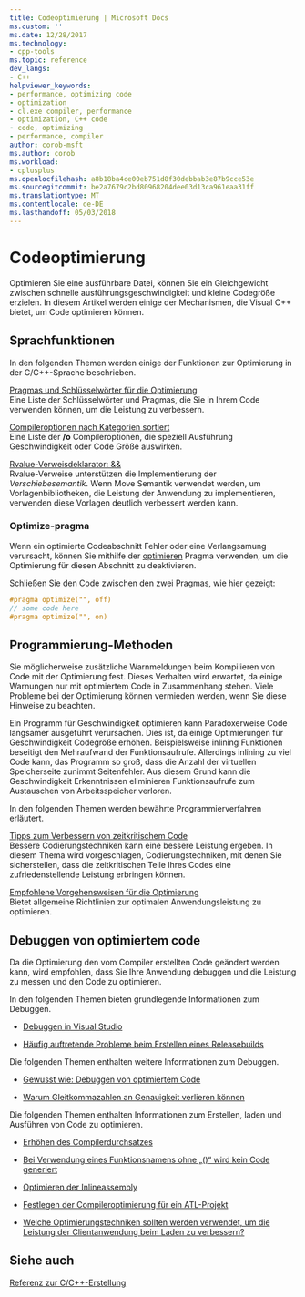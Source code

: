 ```yaml
---
title: Codeoptimierung | Microsoft Docs
ms.custom: ''
ms.date: 12/28/2017
ms.technology:
- cpp-tools
ms.topic: reference
dev_langs:
- C++
helpviewer_keywords:
- performance, optimizing code
- optimization
- cl.exe compiler, performance
- optimization, C++ code
- code, optimizing
- performance, compiler
author: corob-msft
ms.author: corob
ms.workload:
- cplusplus
ms.openlocfilehash: a8b18ba4ce00eb751d8f30debbab3e87b9cce53e
ms.sourcegitcommit: be2a7679c2bd80968204dee03d13ca961eaa31ff
ms.translationtype: MT
ms.contentlocale: de-DE
ms.lasthandoff: 05/03/2018
---
```

# <a name="optimizing-your-code"></a>Codeoptimierung

Optimieren Sie eine ausführbare Datei, können Sie ein Gleichgewicht zwischen schnelle ausführungsgeschwindigkeit und kleine Codegröße erzielen. In diesem Artikel werden einige der Mechanismen, die Visual C++ bietet, um Code optimieren können.

## <a name="language-features"></a>Sprachfunktionen

In den folgenden Themen werden einige der Funktionen zur Optimierung in der C/C++-Sprache beschrieben.

[Pragmas und Schlüsselwörter für die Optimierung](../../build/reference/optimization-pragmas-and-keywords.md)  
Eine Liste der Schlüsselwörter und Pragmas, die Sie in Ihrem Code verwenden können, um die Leistung zu verbessern.

[Compileroptionen nach Kategorien sortiert](../../build/reference/compiler-options-listed-by-category.md)  
Eine Liste der **/o** Compileroptionen, die speziell Ausführung Geschwindigkeit oder Code Größe auswirken.

[Rvalue-Verweisdeklarator: &&](../../cpp/rvalue-reference-declarator-amp-amp.md)  
Rvalue-Verweise unterstützen die Implementierung der *Verschiebesemantik*. Wenn Move Semantik verwendet werden, um Vorlagenbibliotheken, die Leistung der Anwendung zu implementieren, verwenden diese Vorlagen deutlich verbessert werden kann.

### <a name="the-optimize-pragma"></a>Optimize-pragma

Wenn ein optimierte Codeabschnitt Fehler oder eine Verlangsamung verursacht, können Sie mithilfe der [optimieren](../../preprocessor/optimize.md) Pragma verwenden, um die Optimierung für diesen Abschnitt zu deaktivieren.

Schließen Sie den Code zwischen den zwei Pragmas, wie hier gezeigt:

```cpp
#pragma optimize("", off)
// some code here
#pragma optimize("", on)
```

## <a name="programming-practices"></a>Programmierung-Methoden

Sie möglicherweise zusätzliche Warnmeldungen beim Kompilieren von Code mit der Optimierung fest. Dieses Verhalten wird erwartet, da einige Warnungen nur mit optimiertem Code in Zusammenhang stehen. Viele Probleme bei der Optimierung können vermieden werden, wenn Sie diese Hinweise zu beachten.

Ein Programm für Geschwindigkeit optimieren kann Paradoxerweise Code langsamer ausgeführt verursachen. Dies ist, da einige Optimierungen für Geschwindigkeit Codegröße erhöhen. Beispielsweise inlining Funktionen beseitigt den Mehraufwand der Funktionsaufrufe. Allerdings inlining zu viel Code kann, das Programm so groß, dass die Anzahl der virtuellen Speicherseite zunimmt Seitenfehler. Aus diesem Grund kann die Geschwindigkeit Erkenntnissen eliminieren Funktionsaufrufe zum Austauschen von Arbeitsspeicher verloren.

In den folgenden Themen werden bewährte Programmierverfahren erläutert.

[Tipps zum Verbessern von zeitkritischem Code](../../build/reference/tips-for-improving-time-critical-code.md)  
Bessere Codierungstechniken kann eine bessere Leistung ergeben. In diesem Thema wird vorgeschlagen, Codierungstechniken, mit denen Sie sicherstellen, dass die zeitkritischen Teile Ihres Codes eine zufriedenstellende Leistung erbringen können.

[Empfohlene Vorgehensweisen für die Optimierung](../../build/reference/optimization-best-practices.md)  
Bietet allgemeine Richtlinien zur optimalen Anwendungsleistung zu optimieren.

## <a name="debugging-optimized-code"></a>Debuggen von optimiertem code

Da die Optimierung den vom Compiler erstellten Code geändert werden kann, wird empfohlen, dass Sie Ihre Anwendung debuggen und die Leistung zu messen und den Code zu optimieren.

In den folgenden Themen bieten grundlegende Informationen zum Debuggen.

- [Debuggen in Visual Studio](/visualstudio/debugger/debugging-in-visual-studio)

- [Häufig auftretende Probleme beim Erstellen eines Releasebuilds](../../build/reference/common-problems-when-creating-a-release-build.md)

Die folgenden Themen enthalten weitere Informationen zum Debuggen.

- [Gewusst wie: Debuggen von optimiertem Code](/visualstudio/debugger/how-to-debug-optimized-code)

- [Warum Gleitkommazahlen an Genauigkeit verlieren können](../../build/reference/why-floating-point-numbers-may-lose-precision.md)

Die folgenden Themen enthalten Informationen zum Erstellen, laden und Ausführen von Code zu optimieren.

- [Erhöhen des Compilerdurchsatzes](../../build/reference/improving-compiler-throughput.md)

- [Bei Verwendung eines Funktionsnamens ohne „()“ wird kein Code generiert](../../build/reference/using-function-name-without-parens-produces-no-code.md)

- [Optimieren der Inlineassembly](../../assembler/inline/optimizing-inline-assembly.md)

- [Festlegen der Compileroptimierung für ein ATL-Projekt](../../atl/reference/specifying-compiler-optimization-for-an-atl-project.md)

- [Welche Optimierungstechniken sollten werden verwendet, um die Leistung der Clientanwendung beim Laden zu verbessern?](../../build/dll-frequently-asked-questions.md#mfc_optimization)

## <a name="see-also"></a>Siehe auch

[Referenz zur C/C++-Erstellung](../../build/reference/c-cpp-building-reference.md)  
